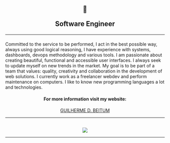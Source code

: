 <h2 align="center">

  📱
  
 
 Software Engineer
 
  <hr>

</h2>

Committed to the service to be performed, I act in the best possible way, always using good logical reasoning, 
I have experience with systems, dashboards, devops methodology and various tools. 
I am passionate about creating beautiful, functional and accessible user interfaces.
I always seek to update myself on new trends  in the market. 
My goal is to be part of a team that values: quality, creativity and collaboration in the development of web solutions. 
I currently work as a freelancer webdev and perform maintenance on computers.
I like to know new programming languages a lot and technologies.
  
<div align="center">
 
<h4>For more information visit my website:</h4>
<a href="https://guilhermeb.web.app">GUILHERME D. BEITUM</a>
 
 <hr>
 
 <br>

<div align="center">
<img  src="https://github-profile-trophy.vercel.app/?username=GuilhermeDBeitum&row=2&column=2&margin-w=50&margin-h=15&theme=radical&title=MultiLanguage,Repositories">
</div>   
 

</div>
  
<hr>
